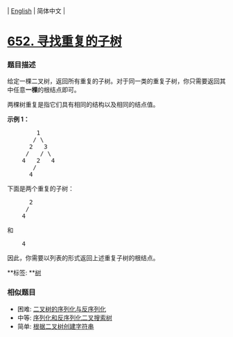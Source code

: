 | [English](README_EN.md) | 简体中文 |

# [652. 寻找重复的子树](https://leetcode-cn.com/problems/find-duplicate-subtrees)
 ### 题目描述
<p>给定一棵二叉树，返回所有重复的子树。对于同一类的重复子树，你只需要返回其中任意<strong>一棵</strong>的根结点即可。</p>

<p>两棵树重复是指它们具有相同的结构以及相同的结点值。</p>

<p><strong>示例 1：</strong></p>

<pre>        1
       / \
      2   3
     /   / \
    4   2   4
       /
      4
</pre>

<p>下面是两个重复的子树：</p>

<pre>      2
     /
    4
</pre>

<p>和</p>

<pre>    4
</pre>

<p>因此，你需要以列表的形式返回上述重复子树的根结点。</p>

**标签:	**[树](https://leetcode-cn.com/tag/tree) 
 ### 相似题目
- 困难:	[二叉树的序列化与反序列化](https://leetcode-cn.com/problems/serialize-and-deserialize-binary-tree) 
- 中等:	[序列化和反序列化二叉搜索树](https://leetcode-cn.com/problems/serialize-and-deserialize-bst) 
- 简单:	[根据二叉树创建字符串](https://leetcode-cn.com/problems/construct-string-from-binary-tree) 
